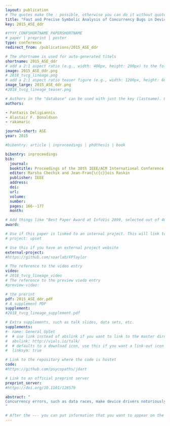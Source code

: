 ```yaml
---
layout: publication
# The quotes make the : possible, otherwise you can do it without quotes
title: "Fast and Precise Symbolic Analysis of Concurrency Bugs in Device Drivers"
key: 2015_ASE_ddr

#YYYY_CONFSHORTNAME_PAPERSHORTNAME
# paper | preprint | poster
type: conference
redirect_from: /publications/2015_ASE_ddr

# The shortname is used for auto-generated titels
shortname: 2015_ASE_ddr
# add a 2:1 aspect ratio (e.g., width: 400px, height: 200px) to the folder /assets/images/papers/
image: 2015_ASE_ddr.png
# 2018_tvcg_lineage.png
# add a 2:1 aspect ratio teaser figure (e.g., width: 1200px, height: 600px) to the folder /assets/images/papers/
image_large: 2015_ASE_ddr.png
#2018_tvcg_lineage_teaser.png

# Authors in the "database" can be used with just the key (lastname). Others can be written properly.
authors:

- Pantazis Deligiannis
- Alastair F. Donaldson
- rakamaric

journal-short: ASE
year: 2015

#bibentry: article | inproceedings | phdthesis | book

bibentry: inproceedings
bib:
  journal:
  booktitle: Proceedings of the 30th IEEE/ACM International Conference on Automated Software Engineering (ASE)
  editor: Marsha Chechik and Jean-Fran{\c{c}}ois Raskin
  publisher: IEEE
  address: 
  doi:
  url: 
  volume:
  number: 
  pages: 166--177
  month: 

# Add things like "Best Paper Award at InfoVis 2099, selected out of 4000 submissions"
award:

# Use if this paper is linked to an internal project. This will link to the project site
# project: upset

# Use this if you have an external project website
external-project: 
#https://github.com/soarlab/FPTaylor

# The reference to the video entry
video:
# 2018_tvcg_lineage_video
# The reference to the preview viedo entry
#preview-video:

# the prerint
pdf: 2015_ASE_ddr.pdf
# A supplement PDF
supplement: 
#2018_tvcg_lineage_supplement.pdf

# Extra supplements, such as talk slides, data sets, etc.
supplements:
#- name: General UpSet
#  # use link instead of abslink if you want to link to the master directory
#  abslink: http://vials.io/talk/
#  # defaults to a download icon, use this if you want a link-out icon
#  linksym: true

# Link to the repository where the code is hostet
code:
#https://github.com/psycopaths/jdart

# Link to an official preprint server
preprint_server: 
#https://doi.org/10.1101/128579

abstract: "
Concurrency errors, such as data races, make device drivers notoriously hard to develop and debug without automated tool support. We present Whoop, a new automated approach that statically analyzes drivers for data races. Whoop is empowered by symbolic pairwise lockset analysis, a novel analysis that can soundly detect all potential races in a driver. Our analysis avoids reasoning about thread interleavings and thus scales well. Exploiting the race-freedom guarantees provided by Whoop, we achieve a sound partial-order reduction that significantly accelerates Corral, an industrial-strength bug-finder for concurrent programs. Using the combination of Whoop and Corral, we analyzed 16 drivers from the Linux 4.0 kernel, achieving 1.5–20x speedups over standalone Corral.
"

# After the --- you can put information that you want to appear on the website using markdown formatting or HTML. A good example are acknowledgements, extra references, an erratum, etc.
---
```

